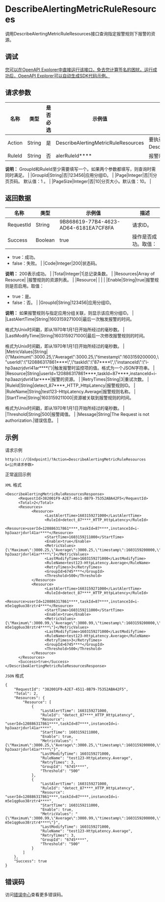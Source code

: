 # DescribeAlertingMetricRuleResources

调用DescribeAlertingMetricRuleResources接口查询指定报警规则下报警的资源。

## 调试

[您可以在OpenAPI Explorer中直接运行该接口，免去您计算签名的困扰。运行成功后，OpenAPI Explorer可以自动生成SDK代码示例。](https://api.aliyun.com/#product=Cms&api=DescribeAlertingMetricRuleResources&type=RPC&version=2019-01-01)

## 请求参数

|名称|类型|是否必选|示例值|描述|
|--|--|----|---|--|
|Action|String|是|DescribeAlertingMetricRuleResources|要执行的操作，取值：DescribeAlertingMetricRuleResources。 |
|RuleId|String|否|alerRuleId\*\*\*\*|报警规则ID。

 **说明：** GroupId和RuleId至少需要填写一个。如果两个参数都填写，则查询时需同时满足。 |
|GroupId|String|否|123456|应用分组ID。 |
|Page|Integer|否|1|分页页码。 默认值：1 。 |
|PageSize|Integer|否|10|分页大小。默认值：10。 |

## 返回数据

|名称|类型|示例值|描述|
|--|--|---|--|
|RequestId|String|9B868619-77B4-4623-AD64-6181EA7CF8FA|请求ID。 |
|Success|Boolean|true|操作是否成功。取值：

 -   true：成功。
-   false：失败。 |
|Code|Integer|200|状态码。

 **说明：** 200表示成功。 |
|Total|Integer|1|总记录条数。 |
|Resources|Array of Resource| |报警规则的资源列表。 |
|Resource| | | |
|Enable|String|true|报警规则是否启用。取值：

 -   true：是。
-   false：否。 |
|GroupId|String|123456|应用分组ID。

 **说明：** 如果报警规则与指定应用分组关联，则显示该应用分组ID。 |
|LastAlertTime|String|1603159271000|最后一次触发报警的时间。

 格式为Unix时间戳，即从1970年1月1日开始所经过的毫秒数。 |
|LastModifyTime|String|1603159271000|最后一次修改报警规则的时间。

 格式为Unix时间戳，即从1970年1月1日开始所经过的毫秒数。 |
|MetricValues|String|\{\\"Maximum\\":3000.25,\\"Average\\":3000.25,\\"timestamp\\":1603159200000,\\"userId\\":\\"120886317861\*\*\*\*\\",\\"taskId\\":\\"87\*\*\*\*\\",\\"instanceId\\":\\"i-hp3aazrjdvrl41ar\*\*\*\*\\"\}|触发报警时监控项的值。格式为一个JSON字符串。 |
|Resource|String|userId=120886317861\*\*\*\*,taskId=87\*\*\*\*,instanceId=i-hp3aazrjdvrl41ar\*\*\*\*|报警的资源。 |
|RetryTimes|String|3|重试次数。 |
|RuleId|String|detect\_87\*\*\*\*\_HTTP\_HttpLatency|报警规则ID。 |
|RuleName|String|test123-HttpLatency.Average|报警规则名称。 |
|StartTime|String|1603159211000|资源被关联到报警规则的时间。

 格式为Unix时间戳，即从1970年1月1日开始所经过的毫秒数。 |
|Threshold|String|500|报警阈值。 |
|Message|String|The Request is not authorization.|错误信息。 |

## 示例

请求示例

```
http(s)://[Endpoint]/?Action=DescribeAlertingMetricRuleResources
&<公共请求参数>
```

正常返回示例

`XML` 格式

```
<DescribeAlertingMetricRuleResourcesResponse>
	  <RequestId>382001F9-A2E7-4511-8B79-75352ABA42F5</RequestId>
	  <Total>2</Total>
	  <Resources>
		    <Resource>
			      <LastAlertTime>1603159271000</LastAlertTime>
			      <RuleId>detect_87****_HTTP_HttpLatency</RuleId>
			      <Resource>userId=120886317861****,taskId=87****,instanceId=i-hp3aazrjdvrl41ar****</Resource>
			      <StartTime>1603159211000</StartTime>
			      <Enable>true</Enable>
			      <MetricValues>{\"Maximum\":3000.25,\"Average\":3000.25,\"timestamp\":1603159200000,\"userId\":\"120886317861****\",\"taskId\":\"87****\",\"instanceId\":\"i-hp3aazrjdvrl41ar****\"}</MetricValues>
			      <LastModifyTime>1603159271000</LastModifyTime>
			      <RuleName>test123-HttpLatency.Average</RuleName>
			      <RetryTimes>3</RetryTimes>
			      <GroupId>6745****</GroupId>
			      <Threshold>500</Threshold>
		    </Resource>
		    <Resource>
			      <LastAlertTime>1603159271000</LastAlertTime>
			      <RuleId>detect_87****_HTTP_HttpLatency</RuleId>
			      <Resource>userId=120886317861****,taskId=87****,instanceId=i-m5e1qg6uo38rztr4****</Resource>
			      <StartTime>1603159211000</StartTime>
			      <Enable>true</Enable>
			      <MetricValues>{\"Maximum\":3000.99,\"Average\":3000.99,\"timestamp\":1603159200000,\"userId\":\"120886317861****\",\"taskId\":\"87****\",\"instanceId\":\"i-m5e1qg6uo38rztr4****\"}</MetricValues>
			      <LastModifyTime>1603159271000</LastModifyTime>
			      <RuleName>test123-HttpLatency.Average</RuleName>
			      <RetryTimes>3</RetryTimes>
			      <GroupId>6745****</GroupId>
			      <Threshold>500</Threshold>
		    </Resource>
	  </Resources>
	  <Success>true</Success>
</DescribeAlertingMetricRuleResourcesResponse>
```

`JSON` 格式

```
{
	"RequestId": "382001F9-A2E7-4511-8B79-75352ABA42F5",
	"Total": 2,
	"Resources": {
		"Resource": [
			{
				"LastAlertTime": 1603159271000,
				"RuleId": "detect_87****_HTTP_HttpLatency",
				"Resource": "userId=120886317861****,taskId=87****,instanceId=i-hp3aazrjdvrl41ar****",
				"StartTime": 1603159211000,
				"Enable": true,
				"MetricValues": "{\"Maximum\":3000.25,\"Average\":3000.25,\"timestamp\":1603159200000,\"userId\":\"120886317861****\",\"taskId\":\"87****\",\"instanceId\":\"i-hp3aazrjdvrl41ar****\"}",
				"LastModifyTime": 1603159271000,
				"RuleName": "test123-HttpLatency.Average",
				"RetryTimes": 3,
				"GroupId": "6745****",
				"Threshold": "500"
			},
			{
				"LastAlertTime": 1603159271000,
				"RuleId": "detect_87****_HTTP_HttpLatency",
				"Resource": "userId=120886317861****,taskId=87****,instanceId=i-m5e1qg6uo38rztr4****",
				"StartTime": 1603159211000,
				"Enable": true,
				"MetricValues": "{\"Maximum\":3000.99,\"Average\":3000.99,\"timestamp\":1603159200000,\"userId\":\"120886317861****\",\"taskId\":\"87****\",\"instanceId\":\"i-m5e1qg6uo38rztr4****\"}",
				"LastModifyTime": 1603159271000,
				"RuleName": "test123-HttpLatency.Average",
				"RetryTimes": 3,
				"GroupId": "6745****",
				"Threshold": "500"
			}
		]
	},
	"Success": true
}
```

## 错误码

访问[错误中心](https://error-center.alibabacloud.com/status/product/Cms)查看更多错误码。


